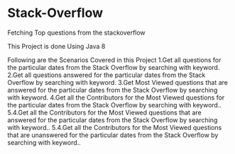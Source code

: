 # Stack-Overflow
Fetching Top questions from the stackoverflow

This Project is done Using Java 8

Following are the Scenarios Covered in this Project
1.Get all questions for the particular dates from the Stack Overflow by searching with keyword.
2.Get all questions answered  for the particular dates from the Stack Overflow by searching with keyword.
3.Get Most Viewed questions that are answered for the particular dates from the Stack Overflow by searching with keyword.
4.Get all the Contributors for the Most Viewed questions for the particular dates from the Stack Overflow by searching with keyword..
5.4.Get all the Contributors for the Most Viewed questions that are answered for the particular dates from the Stack Overflow by searching with keyword..
5.4.Get all the Contributors for the Most Viewed questions that are unanswered for the particular dates from the Stack Overflow by searching with keyword..
